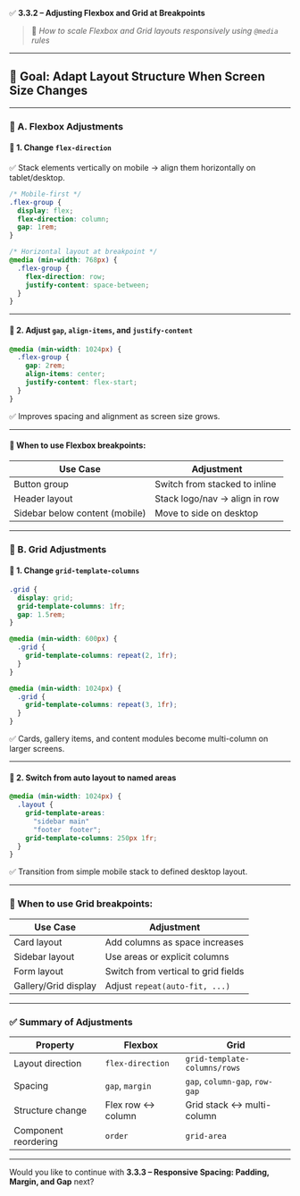 ✅ **3.3.2 – Adjusting Flexbox and Grid at Breakpoints**

> 🎯 _How to scale Flexbox and Grid layouts responsively using `@media` rules_

---

## 🔧 Goal: Adapt Layout Structure When Screen Size Changes

---

### 🧱 A. **Flexbox Adjustments**

#### 🔁 1. Change `flex-direction`

✅ Stack elements vertically on mobile → align them horizontally on tablet/desktop.

```css
/* Mobile-first */
.flex-group {
  display: flex;
  flex-direction: column;
  gap: 1rem;
}

/* Horizontal layout at breakpoint */
@media (min-width: 768px) {
  .flex-group {
    flex-direction: row;
    justify-content: space-between;
  }
}
```

---

#### 🧲 2. Adjust `gap`, `align-items`, and `justify-content`

```css
@media (min-width: 1024px) {
  .flex-group {
    gap: 2rem;
    align-items: center;
    justify-content: flex-start;
  }
}
```

✅ Improves spacing and alignment as screen size grows.

---

#### 🧠 When to use Flexbox breakpoints:

|Use Case|Adjustment|
|---|---|
|Button group|Switch from stacked to inline|
|Header layout|Stack logo/nav → align in row|
|Sidebar below content (mobile)|Move to side on desktop|

---

### 🧱 B. **Grid Adjustments**

#### 🔢 1. Change `grid-template-columns`

```css
.grid {
  display: grid;
  grid-template-columns: 1fr;
  gap: 1.5rem;
}

@media (min-width: 600px) {
  .grid {
    grid-template-columns: repeat(2, 1fr);
  }
}

@media (min-width: 1024px) {
  .grid {
    grid-template-columns: repeat(3, 1fr);
  }
}
```

✅ Cards, gallery items, and content modules become multi-column on larger screens.

---

#### 🎯 2. Switch from auto layout to named areas

```css
@media (min-width: 1024px) {
  .layout {
    grid-template-areas:
      "sidebar main"
      "footer  footer";
    grid-template-columns: 250px 1fr;
  }
}
```

✅ Transition from simple mobile stack to defined desktop layout.

---

### 🧠 When to use Grid breakpoints:

|Use Case|Adjustment|
|---|---|
|Card layout|Add columns as space increases|
|Sidebar layout|Use areas or explicit columns|
|Form layout|Switch from vertical to grid fields|
|Gallery/Grid display|Adjust `repeat(auto-fit, ...)`|

---

### ✅ Summary of Adjustments

|Property|Flexbox|Grid|
|---|---|---|
|Layout direction|`flex-direction`|`grid-template-columns/rows`|
|Spacing|`gap`, `margin`|`gap`, `column-gap`, `row-gap`|
|Structure change|Flex row ↔ column|Grid stack ↔ multi-column|
|Component reordering|`order`|`grid-area`|

---

Would you like to continue with **3.3.3 – Responsive Spacing: Padding, Margin, and Gap** next?
